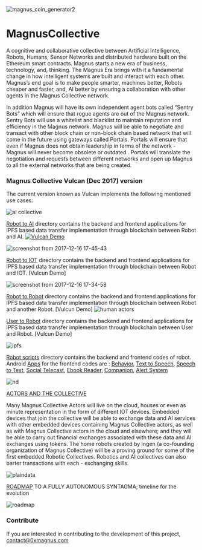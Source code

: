 ![magnus_coin_generator2](https://user-images.githubusercontent.com/33899852/34069771-d0e34828-e27d-11e7-86c6-ebb772e1c0fe.png)
# MagnusCollective
A cognitive and collaborative collective between
Artificial Intelligence, Robots, Humans, Sensor
Networks and distributed hardware built on
the Ethereum smart contracts. Magnus starts a
new era of business, technology, and, thinking.
The Magnus Era brings with it a fundamental
change in how intelligent systems are built and
interact with each other. Magnus’s end goal is to
make people smarter, machines better, Robots
cheaper and faster, and, AI better by ensuring a
collaboration with other agents in the Magnus
Collective network.

In addition Magnus will have its own independent
agent bots called “Sentry Bots” which will ensure
that rogue agents are out of the Magnus network.
Sentry Bots will use a whitelist and blacklist to
maintain reputation and efficiency in the Magnus
network.
Magnus will be able to negotiate and transact
with other block chain or non-block chain
based network that will come in the future using
gateways called Portals. Portals will ensure that
even if Magnus does not obtain leadership in
terms of the network - Magnus will never become
obsolete or outdated . Portals will translate the
negotiation and requests between different
networks and open up Magnus to all the external
networks that are being created. 

### Magnus Collective Vulcan (Dec 2017) version
The current version known as Vulcan implements the following mentioned use cases:

![ai collective](https://user-images.githubusercontent.com/33899852/34070504-935e9272-e28d-11e7-90f2-447657f84ab5.PNG)

[Robot to AI](https://github.com/adi1001/MagnusCollective/tree/master/Robot%20to%20AI) directory contains the backend and 
frontend applications for IPFS based data transfer implementation through blockchain between Robot and AI.
[![Vulcan Demo](https://i.imgur.com/Gb1t1jZ.png)](https://youtu.be/9Pi5rGQFaj4)

![screenshot from 2017-12-16 17-45-43](https://user-images.githubusercontent.com/33899852/34070264-07c0df58-e289-11e7-9866-22b4860f8adc.png)

[Robot to IOT](https://github.com/adi1001/MagnusCollective/tree/master/Robot%20to%20IOT) directory contains the backend and frontend applications for IPFS based data transfer implementation through blockchain between Robot and IOT. [Vulcun Demo]

![screenshot from 2017-12-16 17-34-58](https://user-images.githubusercontent.com/33899852/34070220-0cff0bda-e288-11e7-8e8c-501bd1b29107.png)

[Robot to Robot](https://github.com/adi1001/MagnusCollective/tree/master/Robot%20to%20Robot) directory contains the backend and frontend applications for IPFS based data transfer implementation through blockchain between Robot and another Robot. [Vulcun Demo]
![human actors](https://user-images.githubusercontent.com/33899852/34070575-61840542-e28e-11e7-8049-422217caaa4b.PNG)

[User to Robot](https://github.com/adi1001/MagnusCollective/tree/master/User%20to%20Robot) directory contains the backend and frontend applications for IPFS based data transfer implementation through blockchain between User and Robot. [Vulcun Demo]

![ipfs](https://user-images.githubusercontent.com/33899852/34070601-d41487a8-e28e-11e7-9bc8-783f226d3e89.PNG)

[Robot scripts](https://github.com/adi1001/MagnusCollective/tree/master/Robot%20Scripts) directory contains the backend and frontend codes of robot.
Android [Apps](https://github.com/adi1001/MagnusCollective/tree/master/Robot%20Scripts/Android_Apps_Script) for the frontend codes are : [Behavior](https://github.com/adi1001/MagnusCollective/tree/master/Robot%20Scripts/MainRobot_Script/Behavior), [Text to Speech](https://github.com/adi1001/MagnusCollective/tree/master/Robot%20Scripts/MainRobot_Script/SpeechToText), [Speech to Text](https://github.com/adi1001/MagnusCollective/tree/master/Robot%20Scripts/MainRobot_Script/SpeechToText), [Social Telecast](https://github.com/adi1001/MagnusCollective/tree/master/Robot%20Scripts/Android_Apps_Script/SocialTelecastApp), [Ebook Reader](https://github.com/adi1001/MagnusCollective/tree/master/Robot%20Scripts/Android_Apps_Script/E-BookReader), [Companion](https://github.com/adi1001/MagnusCollective/tree/master/Robot%20Scripts/MainRobot_Script/Companion),  [Alert System](https://github.com/adi1001/MagnusCollective/tree/master/Robot%20Scripts/Android_Apps_Script/AlertSystem)

![nd](https://user-images.githubusercontent.com/33899852/34070726-45a829b8-e291-11e7-9c9a-a8012dfe05b0.PNG)


[ACTORS AND THE COLLECTIVE](https://github.com/adi1001/MagnusCollective/blob/master/Actors%20and%20Collective.md)

Many Magnus Collective Actors will live on the cloud, houses or even as minute representation in the form of different IOT devices. Embedded devices that join the collective will be able to exchange data and AI services with other embedded devices containing Magnus Collective actors, as well as with Magnus Collective actors in the cloud and elsewhere; and they will be able to carry out financial exchanges associated with these data and AI exchanges using tokens. The home robots created by Ingen (a co-founding organization of Magnus Collective) will be a proving ground for some of the first embedded Robotic Collectives. Robotics and AI collectives can also barter transactions with each - exchanging skills.

![plaindata](https://user-images.githubusercontent.com/33899852/34071123-9e40efaa-e297-11e7-844e-b7898c9eebb4.PNG)

[ROADMAP](https://github.com/adi1001/MagnusCollective/blob/master/ROADMAP.md) TO A FULLY AUTONOMOUS SYNTAGMA; timeline for the evolution

![roadmap](https://user-images.githubusercontent.com/33899852/34071000-2ddd8cd4-e295-11e7-8832-2069aba2cbbc.PNG)

### Contribute
If you are interested in contributing to the development of this project, contact@0xmagnus.com
